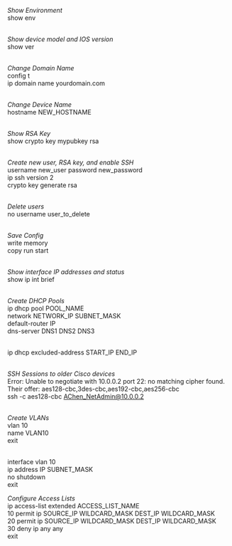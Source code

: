*Show Environment*<br>
show env<br><br>

*Show device model and IOS version*<br>
show ver<br><br>

*Change Domain Name*<br>
config t<br>
ip domain name yourdomain.com<br><br>

*Change Device Name*<br>
hostname NEW_HOSTNAME<br><br>

*Show RSA Key*<br>
show crypto key mypubkey rsa<br><br>

*Create new user, RSA key, and enable SSH*<br>
username new_user password new_password<br>
ip ssh version 2<br>
crypto key generate rsa<br><br>

*Delete users*<br>
no username user_to_delete<br><br>

*Save Config*<br>
write memory<br>
copy run start<br><br>

*Show interface IP addresses and status*<br>
show ip int brief<br><br>

*Create DHCP Pools*<br>
ip dhcp pool POOL_NAME<br>
network NETWORK_IP SUBNET_MASK<br>
default-router IP<br>
dns-server DNS1 DNS2 DNS3<br><br>

ip dhcp excluded-address START_IP END_IP<br><br>

*SSH Sessions to older Cisco devices*<br>
Error: Unable to negotiate with 10.0.0.2 port 22: no matching cipher found. Their offer: aes128-cbc,3des-cbc,aes192-cbc,aes256-cbc<br>
ssh -c aes128-cbc AChen_NetAdmin@10.0.0.2<br><br>

*Create VLANs*<br>
vlan 10<br>
name VLAN10<br>
exit<br><br>

interface vlan 10<br>
ip address IP SUBNET_MASK<br>
no shutdown<br>
exit<br>

*Configure Access Lists*<br>
ip access-list extended ACCESS_LIST_NAME<br>
10 permit ip SOURCE_IP WILDCARD_MASK DEST_IP WILDCARD_MASK<br>
20 permit ip SOURCE_IP WILDCARD_MASK DEST_IP WILDCARD_MASK<br>
30 deny ip any any<br>
exit<br><br>